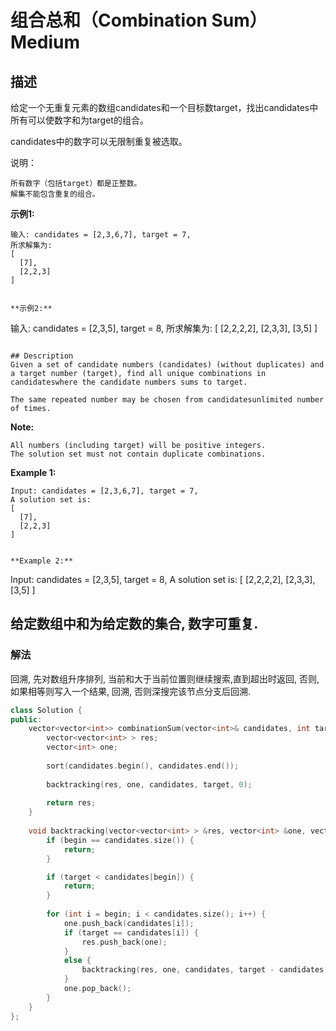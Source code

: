 # 组合总和（Combination Sum）Medium
## 描述
给定一个无重复元素的数组candidates和一个目标数target，找出candidates中所有可以使数字和为target的组合。

candidates中的数字可以无限制重复被选取。

说明：


	所有数字（包括target）都是正整数。
	解集不能包含重复的组合。


**示例1:**
```
输入: candidates = [2,3,6,7], target = 7,
所求解集为:
[
  [7],
  [2,2,3]
]


**示例2:**
```
输入: candidates = [2,3,5], target = 8,
所求解集为:
[
 [2,2,2,2],
 [2,3,3],
 [3,5]
]
```

## Description
Given a set of candidate numbers (candidates) (without duplicates) and a target number (target), find all unique combinations in candidateswhere the candidate numbers sums to target.

The same repeated number may be chosen from candidatesunlimited number of times.
```
**Note:**



	All numbers (including target) will be positive integers.
	The solution set must not contain duplicate combinations.


**Example 1:**
```
Input: candidates = [2,3,6,7], target = 7,
A solution set is:
[
  [7],
  [2,2,3]
]


**Example 2:**
```
Input: candidates = [2,3,5], target = 8,
A solution set is:
[
 [2,2,2,2],
 [2,3,3],
 [3,5]
]



## 给定数组中和为给定数的集合, 数字可重复.
### 解法
回溯, 先对数组升序排列, 当前和大于当前位置则继续搜索,直到超出时返回, 否则, 如果相等则写入一个结果, 回溯, 否则深搜完该节点分支后回溯.
```c++
class Solution {
public:
    vector<vector<int>> combinationSum(vector<int>& candidates, int target) {
        vector<vector<int> > res;
        vector<int> one;
        
        sort(candidates.begin(), candidates.end());
        
        backtracking(res, one, candidates, target, 0);
        
        return res;
    }
    
    void backtracking(vector<vector<int> > &res, vector<int> &one, vector<int> &candidates, int target, int begin) {
        if (begin == candidates.size()) {
            return;
        }

        if (target < candidates[begin]) {
            return;
        }
        
        for (int i = begin; i < candidates.size(); i++) {
            one.push_back(candidates[i]);
            if (target == candidates[i]) {
                res.push_back(one);
            }
            else {
                backtracking(res, one, candidates, target - candidates[i], i);
            }
            one.pop_back();
        }
    }
};
```

